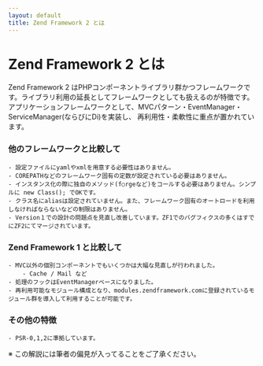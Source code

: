 ```yaml
---
layout: default
title: Zend Framework 2 とは
---
```


Zend Framework 2 とは
================

Zend Framework 2 はPHPコンポーネントライブラリ群かつフレームワークです。ライブラリ利用の延長としてフレームワークとしても扱えるのが特徴です。アプリケーションフレームワークとして、MVCパターン・EventManager・ServiceManager(ならびにDi)を実装し、
再利用性・柔軟性に重点が置かれています。

### 他のフレームワークと比較して
    - 設定ファイルにyamlやxmlを用意する必要性はありません。
    - COREPATHなどのフレームワーク固有の定数が設定されている必要はありません。
    - インスタンス化の際に独自のメソッド(f○rgeなど)をコールする必要はありません。シンプルに new Class(); でOKです。
    - クラス名にaliasは設定されていません。また、フレームワーク固有のオートロードを利用しなければならないなどの制限はありません。
    - Version１での設計の問題点を見直し改善しています。ZF1でのバグフィクスの多くはすでにZF2にてマージされています。

### Zend Framework 1 と比較して
    - MVC以外の個別コンポーネントでもいくつかは大幅な見直しが行われました。
        - Cache / Mail など
    - 処理のフックはEventManagerベースになりました。
    - 再利用可能なモジュール構成となり、modules.zendframework.comに登録されているモジュール群を導入して利用することが可能です。

### その他の特徴
    - PSR-0,1,2に準拠しています。

※ この解説には筆者の偏見が入ってることをご了承ください。


